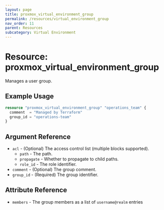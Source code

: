 ```yaml
---
layout: page
title: proxmox_virtual_environment_group
permalink: /resources/virtual_environment_group
nav_order: 11
parent: Resources
subcategory: Virtual Environment
---
```


# Resource: proxmox_virtual_environment_group

Manages a user group.

## Example Usage

```terraform
resource "proxmox_virtual_environment_group" "operations_team" {
  comment  = "Managed by Terraform"
  group_id = "operations-team"
}
```

## Argument Reference

- `acl` - (Optional) The access control list (multiple blocks supported).
    - `path` - The path.
    - `propagate` - Whether to propagate to child paths.
    - `role_id` - The role identifier.
- `comment` - (Optional) The group comment.
- `group_id` - (Required) The group identifier.

## Attribute Reference

- `members` - The group members as a list of `username@realm` entries
